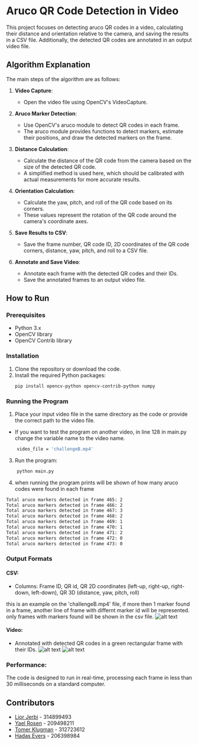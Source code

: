 # Aruco QR Code Detection in Video

This project focuses on detecting aruco QR codes in a video, calculating their distance and orientation relative to the camera, and saving the results in a CSV file. Additionally, the detected QR codes are annotated in an output video file.

## Algorithm Explanation

The main steps of the algorithm are as follows:

1. **Video Capture**:
   - Open the video file using OpenCV's VideoCapture.

2. **Aruco Marker Detection**:
   - Use OpenCV's aruco module to detect QR codes in each frame.
   - The aruco module provides functions to detect markers, estimate their positions, and draw the detected markers on the frame.

3. **Distance Calculation**:
   - Calculate the distance of the QR code from the camera based on the size of the detected QR code.
   - A simplified method is used here, which should be calibrated with actual measurements for more accurate results.

4. **Orientation Calculation**:
   - Calculate the yaw, pitch, and roll of the QR code based on its corners.
   - These values represent the rotation of the QR code around the camera's coordinate axes.

5. **Save Results to CSV**:
   - Save the frame number, QR code ID, 2D coordinates of the QR code corners, distance, yaw, pitch, and roll to a CSV file.

6. **Annotate and Save Video**:
   - Annotate each frame with the detected QR codes and their IDs.
   - Save the annotated frames to an output video file.

## How to Run

### Prerequisites

- Python 3.x
- OpenCV library
- OpenCV Contrib library

### Installation

1. Clone the repository or download the code.
2. Install the required Python packages:
   ```bash
   pip install opencv-python opencv-contrib-python numpy
   ```

### Running the Program
1. Place your input video file in the same directory as the code or provide the correct path to the video file.
- If you want to test the program on another video, in line 128 in main.py change the variable name to the video name.
```bash
    video_file = 'challengeB.mp4'
```
3. Run the program:
```bash
    python main.py
```
4. when running the program prints will be shown of how many aruco codes were found in each frame
```bash
Total aruco markers detected in frame 465: 2
Total aruco markers detected in frame 466: 2
Total aruco markers detected in frame 467: 3
Total aruco markers detected in frame 468: 2
Total aruco markers detected in frame 469: 1
Total aruco markers detected in frame 470: 1
Total aruco markers detected in frame 471: 2
Total aruco markers detected in frame 472: 0
Total aruco markers detected in frame 473: 0
```
### Output Formats

#### CSV:
- Columns: Frame ID, QR id, QR 2D coordinates (left-up, right-up, right-down, left-down), QR 3D (distance, yaw, pitch, roll)

this is an example on the 'challengeB.mp4' file, if more then 1 marker found in a frame, another line of frame with differnt marker id will be represented. only frames with markers found will be shown in the csv file.
![alt text](https://i.imgur.com/6sBRvjA.jpeg)

#### Video:
- Annotated with detected QR codes in a green rectangular frame with their IDs.
![alt text](https://i.imgur.com/1MgWvRb.jpeg)
![alt text](https://i.imgur.com/Ne8xM8T.jpeg)
### Performance:
The code is designed to run in real-time, processing each frame in less than 30 milliseconds on a standard computer.

## Contributors

- [Lior Jerbi](https://github.com/LiorJerbi) - 314899493
- [Yael Rosen](https://github.com/yaelrosen77) - 209498211
- [Tomer Klugman](https://github.com/tomerklugman) - 312723612
- [Hadas Evers](https://github.com/hadasevers) - 206398984


